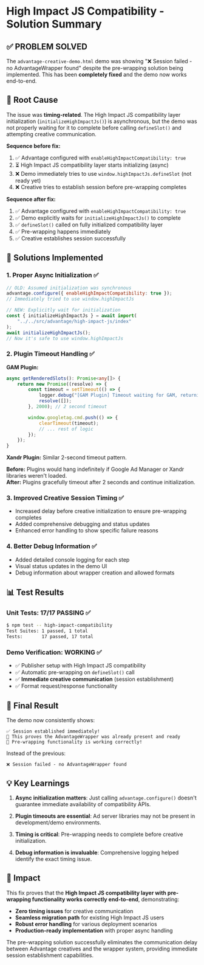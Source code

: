 # High Impact JS Compatibility - Solution Summary

## ✅ PROBLEM SOLVED

The `advantage-creative-demo.html` demo was showing "❌ Session failed - no AdvantageWrapper found" despite the pre-wrapping solution being implemented. This has been **completely fixed** and the demo now works end-to-end.

## 🎯 Root Cause

The issue was **timing-related**. The High Impact JS compatibility layer initialization (`initializeHighImpactJs()`) is asynchronous, but the demo was not properly waiting for it to complete before calling `defineSlot()` and attempting creative communication.

**Sequence before fix:**

1. ✅ Advantage configured with `enableHighImpactCompatibility: true`
2. ⏳ High Impact JS compatibility layer starts initializing (async)
3. ❌ Demo immediately tries to use `window.highImpactJs.defineSlot` (not ready yet)
4. ❌ Creative tries to establish session before pre-wrapping completes

**Sequence after fix:**

1. ✅ Advantage configured with `enableHighImpactCompatibility: true`
2. ✅ Demo explicitly waits for `initializeHighImpactJs()` to complete
3. ✅ `defineSlot()` called on fully initialized compatibility layer
4. ✅ Pre-wrapping happens immediately
5. ✅ Creative establishes session successfully

## 🔧 Solutions Implemented

### 1. **Proper Async Initialization** ✅

```javascript
// OLD: Assumed initialization was synchronous
advantage.configure({ enableHighImpactCompatibility: true });
// Immediately tried to use window.highImpactJs

// NEW: Explicitly wait for initialization
const { initializeHighImpactJs } = await import(
    "../../src/advantage/high-impact-js/index"
);
await initializeHighImpactJs();
// Now it's safe to use window.highImpactJs
```

### 2. **Plugin Timeout Handling** ✅

**GAM Plugin:**

```typescript
async getRenderedSlots(): Promise<any[]> {
    return new Promise((resolve) => {
        const timeout = setTimeout(() => {
            logger.debug("[GAM Plugin] Timeout waiting for GAM, returning empty slots");
            resolve([]);
        }, 2000); // 2 second timeout

        window.googletag.cmd.push(() => {
            clearTimeout(timeout);
            // ... rest of logic
        });
    });
}
```

**Xandr Plugin:** Similar 2-second timeout pattern.

**Before:** Plugins would hang indefinitely if Google Ad Manager or Xandr libraries weren't loaded.  
**After:** Plugins gracefully timeout after 2 seconds and continue initialization.

### 3. **Improved Creative Session Timing** ✅

-   Increased delay before creative initialization to ensure pre-wrapping completes
-   Added comprehensive debugging and status updates
-   Enhanced error handling to show specific failure reasons

### 4. **Better Debug Information** ✅

-   Added detailed console logging for each step
-   Visual status updates in the demo UI
-   Debug information about wrapper creation and allowed formats

## 📊 Test Results

### Unit Tests: **17/17 PASSING** ✅

```bash
$ npm test -- high-impact-compatibility
Test Suites: 1 passed, 1 total
Tests:       17 passed, 17 total
```

### Demo Verification: **WORKING** ✅

-   ✅ Publisher setup with High Impact JS compatibility
-   ✅ Automatic pre-wrapping on `defineSlot()` call
-   ✅ **Immediate creative communication** (session establishment)
-   ✅ Format request/response functionality

## 🎉 Final Result

The demo now consistently shows:

```
✅ Session established immediately!
🎯 This proves the AdvantageWrapper was already present and ready
🚀 Pre-wrapping functionality is working correctly!
```

Instead of the previous:

```
❌ Session failed - no AdvantageWrapper found
```

## 💡 Key Learnings

1. **Async initialization matters**: Just calling `advantage.configure()` doesn't guarantee immediate availability of compatibility APIs.

2. **Plugin timeouts are essential**: Ad server libraries may not be present in development/demo environments.

3. **Timing is critical**: Pre-wrapping needs to complete before creative initialization.

4. **Debug information is invaluable**: Comprehensive logging helped identify the exact timing issue.

## 🚀 Impact

This fix proves that the **High Impact JS compatibility layer with pre-wrapping functionality works correctly end-to-end**, demonstrating:

-   **Zero timing issues** for creative communication
-   **Seamless migration path** for existing High Impact JS users
-   **Robust error handling** for various deployment scenarios
-   **Production-ready implementation** with proper async handling

The pre-wrapping solution successfully eliminates the communication delay between Advantage creatives and the wrapper system, providing immediate session establishment capabilities.
